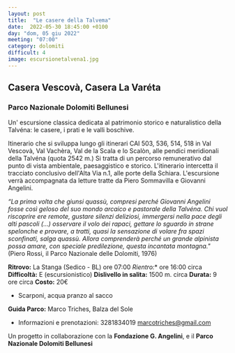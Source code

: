 ```yaml
---
layout: post
title:  "Le casere della Talvema"
date:  2022-05-30 18:45:00 +0100
day: "dom, 05 giu 2022"
meeting: "07:00"
category: dolomiti 
difficult: 4
image: escursionetalvena1.jpg
---
```


## Casera Vescovà, Casera La Varéta
### Parco Nazionale Dolomiti Bellunesi 

Un' escursione classica dedicata al patrimonio storico e naturalistico della Talvéna: le casere, i prati e le valli boschive. 

Itinerario che si sviluppa lungo gli itinerari CAI 503, 536, 514, 518 in Val Vescovà, Val Vachèra, Val de la Scala e lo Scalòn, alle pendici meridionali della Talvéna (quota 2542 m.) 
Si tratta di un percorso remunerativo dal punto di vista ambientale, paesaggistico e storico. L'itinerario intercetta il tracciato conclusivo dell'Alta Via n.1, alle porte della Schiara.
L'escursione verrà accompagnata da letture tratte da Piero Sommavilla e Giovanni Angelini. 

*“La prima volta che giunsi quassù, compresi perché Giovanni Angelini fosse così geloso del suo mondo arcaico e pastorale della Talvéna. Chi vuol riscoprire ere remote, gustare silenzi deliziosi, immergersi nella pace degli alti pascoli (...) osservare il volo dei rapaci, gettare lo sguardo in strane spelonche e provare, a tratti, quasi la sensazione di volare fra spazi sconfinati, salga quassù. Allora comprenderà perché un grande alpinista possa amare, con speciale predilezione, questa incantata montagna."*
(Piero Rossi, il Parco Nazionale delle Dolomiti, 1976) 

**Ritrovo:** La Stanga (Sedico - BL) ore 07:00
**Rientro*:** ore 16:00 circa 
**Difficoltà:** E (escursionistico)
**Dislivello in salita:**  1500 m. circa
**Durata:** 9 ore circa
**Costo:** 20€
+ Scarponi, acqua pranzo al sacco 

**Guida Parco:** Marco Triches, Balza del Sole
* Informazioni e prenotazioni: 3281834019 marcotriches@gmail.com 

Un progetto in collaborazione con la **Fondazione G. Angelini**, e il **Parco Nazionale Dolomiti Bellunesi** 


